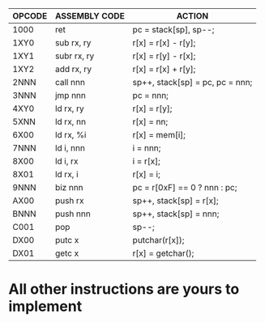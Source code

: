| OPCODE | ASSEMBLY CODE | ACTION                          |
| ------ | ------------- | ------------------------------- |
| 1000   | ret           | pc = stack[sp], sp--;           |
| 1XY0   | sub rx, ry    | r[x] = r[x] - r[y];             |
| 1XY1   | subr rx, ry   | r[x] = r[y] - r[x];             |
| 1XY2   | add rx, ry    | r[x] = r[x] + r[y];             |
| 2NNN   | call nnn      | sp++, stack[sp] = pc, pc = nnn; |
| 3NNN   | jmp nnn       | pc = nnn;                       |
| 4XY0   | ld rx, ry     | r[x] = r[y];                    |
| 5XNN   | ld rx, nn     | r[x] = nn;                      |
| 6X00   | ld rx, %i     | r[x] = mem[i];                  |
| 7NNN   | ld i, nnn     | i = nnn;                        |
| 8X00   | ld i, rx      | i = r[x];                       |
| 8X01   | ld rx, i      | r[x] = i;                       |
| 9NNN   | biz nnn       | pc = r[0xF] == 0 ? nnn : pc;    |
| AX00   | push rx       | sp++, stack[sp] = r[x];         |
| BNNN   | push nnn      | sp++, stack[sp] = nnn;          |
| C001   | pop           | sp--;                           |
| DX00   | putc x        | putchar(r[x]);                  |
| DX01   | getc x        | r[x] = getchar();               |

# All other instructions are yours to implement
